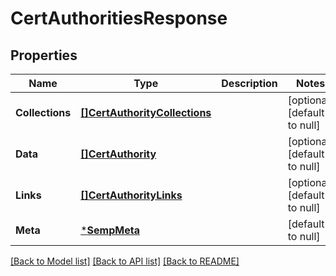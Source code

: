 # CertAuthoritiesResponse

## Properties
Name | Type | Description | Notes
------------ | ------------- | ------------- | -------------
**Collections** | [**[]CertAuthorityCollections**](CertAuthorityCollections.md) |  | [optional] [default to null]
**Data** | [**[]CertAuthority**](CertAuthority.md) |  | [optional] [default to null]
**Links** | [**[]CertAuthorityLinks**](CertAuthorityLinks.md) |  | [optional] [default to null]
**Meta** | [***SempMeta**](SempMeta.md) |  | [default to null]

[[Back to Model list]](../README.md#documentation-for-models) [[Back to API list]](../README.md#documentation-for-api-endpoints) [[Back to README]](../README.md)

